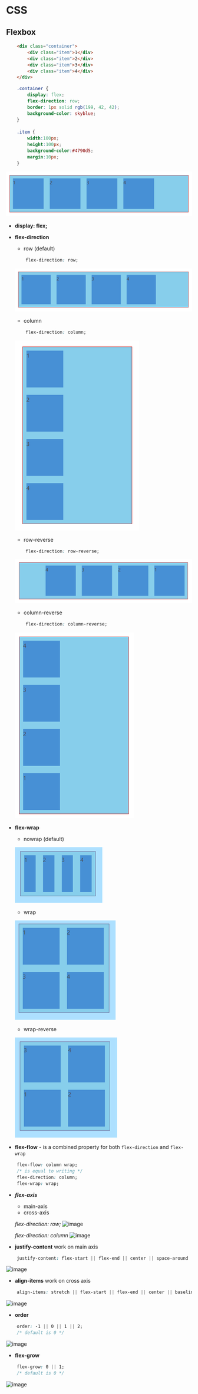# CSS
## Flexbox
```html
    <div class="container">
        <div class="item">1</div>
        <div class="item">2</div>
        <div class="item">3</div>
        <div class="item">4</div>
    </div>
```

```css
    .container {
        display: flex;
        flex-direction: row;
        border: 1px solid rgb(199, 42, 42);
        background-color: skyblue; 
    }

    .item {
        width:100px;
        height:100px;
        background-color:#4790d5;
        margin:10px;
    }
```
![image](./images/flex-box.PNG)

* **display: flex;**
* **flex-direction**
    * row (default)
    ```css
        flex-direction: row;
    ```
    ![image](./images/flex-box.PNG)
    * column
    ```css
        flex-direction: column;
    ```
    ![image](./images/flex-box-column.PNG)
    * row-reverse
    ```css
        flex-direction: row-reverse;
    ```
    ![image](./images/flex-box-row-reverse.PNG)
    * column-reverse
    ```css
        flex-direction: column-reverse;
    ```
    ![image](./images/flex-box-column-reverse.PNG)


* **flex-wrap**
    * nowrap (default)

    ![image](./images/flex-nowrap.PNG)
    * wrap

    ![image](./images/flex-wrap.PNG)
    * wrap-reverse

    ![image](./images/wrap-reverse.PNG)

* **flex-flow** - is a combined property for both ```flex-direction``` and ```flex-wrap```

```css
    flex-flow: column wrap;
    /* is equal to writing */
    flex-direction: column;
    flex-wrap: wrap;
```

* ***flex-axis***
    * main-axis
    * cross-axis

    *flex-direction: row;*
    ![image](https://cdn-images-1.medium.com/max/1600/1*HNXh6PZMPwd8ilBnOjpuRg.jpeg)

    *flex-direction: column*
    ![image](https://cdn-images-1.medium.com/max/800/1*zao5G4yng-qCJ-cHoLF3YA.jpeg)


* **justify-content** work on main axis

```css
    justify-content: flex-start || flex-end || center || space-around || space-between;
```

![image](https://cdn-images-1.medium.com/max/800/1*N8WIcBNQH6-5yfksTlg7Ew.jpeg)

* **align-items** work on cross axis

```css
    align-items: stretch || flex-start || flex-end || center || baseline;
```

![image](https://cdn-images-1.medium.com/max/800/1*iiGq0PAUah_tUJP3DFP0Sw.jpeg)


* **order**

```css
    order: -1 || 0 || 1 || 2; 
    /* default is 0 */
```
![image](https://cdn-images-1.medium.com/max/800/1*jD9UD7NCKME3SxhjUDCTnA.jpeg)

* **flex-grow**

```css
    flex-grow: 0 || 1;
    /* default is 0 */
```

![image](https://cdn-images-1.medium.com/max/1400/1*ehZyP-86r0saoiELgm0agg.jpeg)





